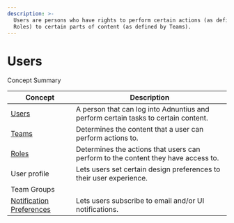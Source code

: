 ```yaml
---
description: >-
  Users are persons who have rights to perform certain actions (as defined by
  Roles) to certain parts of content (as defined by Teams).
---
```


# Users

Concept Summary

| Concept                                                 | Description                                                                        |
| ------------------------------------------------------- | ---------------------------------------------------------------------------------- |
| [Users](users-teams-and-roles.md)                       | A person that can log into Adnuntius and perform certain tasks to certain content. |
| [Teams](users-teams-and-roles-1.md)                     | Determines the content that a user can perform actions to.                         |
| [Roles](users-teams-and-roles-2.md)                     | Determines the actions that users can perform to the content they have access to.  |
| User profile                                            | Lets users set certain design preferences to their user experience.                |
| Team Groups                                             |                                                                                    |
| [Notification Preferences](notification-preferences.md) | Lets users subscribe to email and/or UI notifications.                             |
